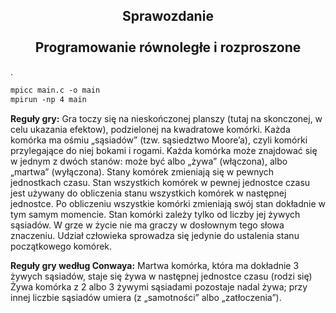 <h2 align="center"><center>Sprawozdanie</center>
<br>Programowanie równoległe i rozproszone</h2>.

```md
mpicc main.c -o main
mpirun -np 4 main
```
<b>Reguły gry:</b>
Gra toczy się na nieskończonej planszy (tutaj na skonczonej, w celu ukazania efektow), podzielonej na kwadratowe komórki. Każda komórka ma ośmiu „sąsiadów” (tzw. sąsiedztwo Moore’a), czyli komórki przylegające do niej bokami i rogami. Każda komórka może znajdować się w jednym z dwóch stanów: może być albo „żywa” (włączona), albo „martwa” (wyłączona). Stany komórek zmieniają się w pewnych jednostkach czasu. Stan wszystkich komórek w pewnej jednostce czasu jest używany do obliczenia stanu wszystkich komórek w następnej jednostce. Po obliczeniu wszystkie komórki zmieniają swój stan dokładnie w tym samym momencie. Stan komórki zależy tylko od liczby jej żywych sąsiadów. W grze w życie nie ma graczy w dosłownym tego słowa znaczeniu. Udział człowieka sprowadza się jedynie do ustalenia stanu początkowego komórek.

<b>Reguły gry według Conwaya:</b>
Martwa komórka, która ma dokładnie 3 żywych sąsiadów, staje się żywa w następnej jednostce czasu (rodzi się)
Żywa komórka z 2 albo 3 żywymi sąsiadami pozostaje nadal żywa; przy innej liczbie sąsiadów umiera (z „samotności” albo „zatłoczenia”).
